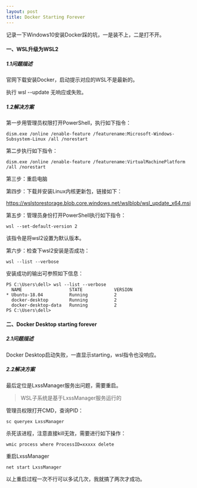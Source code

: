 ```yaml
---
layout: post
title: Docker Starting Forever
---
```


记录一下Windows10安装Docker踩的坑，一是装不上，二是打不开。

#### 一、WSL升级为WSL2

##### 1.1问题描述

官网下载安装Docker，启动提示对应的WSL不是最新的。

执行 wsl --update 无响应或失败。

##### 1.2解决方案

第一步用管理员权限打开PowerShell，执行如下指令：

```
dism.exe /online /enable-feature /featurename:Microsoft-Windows-Subsystem-Linux /all /norestart
```

第二步执行如下指令：

```
dism.exe /online /enable-feature /featurename:VirtualMachinePlatform /all /norestart
```

第三步：重启电脑

第四步：下载并安装Linux内核更新包，链接如下：

<https://wslstorestorage.blob.core.windows.net/wslblob/wsl_update_x64.msi>

第五步：管理员身份打开PowerShell执行如下指令：

```
wsl --set-default-version 2
```

该指令是将wsl2设置为默认版本。

第六步：检查下wsl2安装是否成功：

```
wsl --list --verbose
```

安装成功的输出可参照如下信息：

```
PS C:\Users\dell> wsl --list --verbose
  NAME                  STATE            VERSION
* Ubuntu-18.04          Running          2
  docker-desktop        Running          2
  docker-desktop-data   Running          2
PS C:\Users\dell>
```

#### 二、Docker Desktop starting forever

##### 2.1问题描述

Docker Desktop启动失败，一直显示starting，wsl指令也没响应。

##### 2.2解决方案

最后定位是LxssManager服务出问题，需要重启。

> WSL子系统是基于LxssManager服务运行的

管理员权限打开CMD，查询PID：

```
sc queryex LxssManager
```

杀死该进程，注意直接kill无效，需要进行如下操作：

```
wmic process where ProcessID=xxxxx delete
```

重启LxssManager

```
net start LxssManager
```

以上重启过程一次不行可以多试几次，我就搞了两次才成功。
